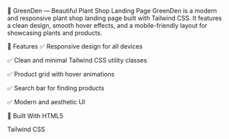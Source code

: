 🌿 GreenDen — Beautiful Plant Shop Landing Page
GreenDen is a modern and responsive plant shop landing page built with Tailwind CSS.
It features a clean design, smooth hover effects, and a mobile-friendly layout for showcasing plants and products.

🚀 Features
✅ Responsive design for all devices

✅ Clean and minimal Tailwind CSS utility classes

✅ Product grid with hover animations

✅ Search bar for finding products

✅ Modern and aesthetic UI

📂 Built With
HTML5

Tailwind CSS
